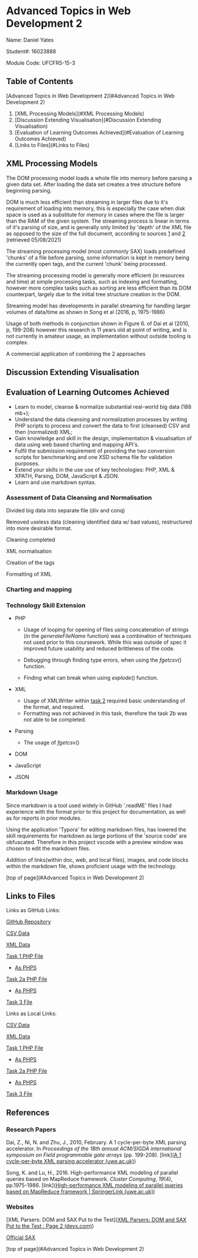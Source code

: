 # Advanced Topics in Web Development 2

Name: Daniel Yates

Student#: 16023888

Module Code: UFCFR5-15-3



## Table of Contents

[Advanced Topics in Web Development 2](#Advanced Topics in Web Development 2)

1. [XML Processing Models](#XML Processing Models)
2. [Discussion Extending Visualisation](#Discussion Extending Visualisation)
3. [Evaluation of Learning Outcomes Achieved](#Evaluation of Learning Outcomes Achieved)
4. [Links to Files](#Links to Files)



## XML Processing Models

The DOM processing model loads a whole file into memory before parsing a given data set.
After loading the data set creates  a tree structure before beginning parsing.

DOM is much less efficient than streaming in larger files due to it's requirement of loading into memory, this is especially the case when disk space is used as a substitute for memory in cases where the file is larger than the RAM of the given system. The streaming process is linear in terms of it's parsing of size, and is generally only limited by 'depth' of the XML file as opposed to the size of the full document, according to sources [1](https://www.devx.com/xml/Article/16922/0/page/2) and [2]([http://www.saxproject.org/) (retrieved 05/08/2021)

The streaming processing model (most commonly SAX) loads predefined 'chunks' of a file before parsing, some information is kept in memory being the currently open tags, and the current 'chunk' being processed.

The streaming processing model is generally more efficient (in resources and time) at simple processing tasks, such as indexing and formatting, however more complex tasks such as sorting are less efficient than its DOM counterpart, largely due to the initial tree structure creation in the DOM.

Streaming model has developments in parallel streaming for handling larger volumes of data/time as shown in Song et al (2016, p, 1975-1986)

Usage of both methods in conjunction shown in Figure 6. of Dai et al (2010, p, 199-208) however this research is 11 years old at point of writing, and is not currently in amateur usage, as implementation without outside tooling is complex.

A commercial application of combining the 2 approaches





## Discussion Extending Visualisation



## Evaluation of Learning Outcomes Achieved

- Learn to model, cleanse & normalize substantial real-world big data (188 mb+);
- Understand the data cleansing and normalization processes by writing PHP scripts to process and convert the data to first (cleansed) CSV and then (normalized) XML;
- Gain knowledge and skill in the design, implementation & visualisation of data using web based charting and mapping API's.
- Fulfil the submission requirement of providing the two conversion scripts for benchmarking and one XSD schema file for validation purposes.
- Extend your skills in the use use of key technologies: PHP, XML & XPATH, Parsing, DOM, JavaScript & JSON.
- Learn and use markdown syntax.

### Assessment of Data Cleansing and Normalisation

Divided big data into separate file (div and conq)



Removed useless data (cleaning identified data w/ bad values), restructured into more desirable format.



Cleaning completed



XML normalisation


Creation of the tags



Formatting of XML



### Charting and mapping



### Technology Skill Extension

* PHP

  * Usage of looping for opening of files using concatenation of strings (in the $generateFileName$ function) was a combination of techniques not used prior to this coursework.
    While this was outside of spec it improved future usability and reduced brittleness of the code.

  * Debugging through finding type errors, when using the $fgetcsv()$​​​ function.

  * Finding what can break when using $explode()$ function.

    

* XML

  * Usage of XMLWriter within [task 2](https://github.com/YatesyTea/ATIWD2-CW/blob/main/normalise-to-xml.php) required basic understanding of the format, and required.
  * Formatting was not achieved in this task, therefore the task 2b was not able to be completed.

* Parsing

  * The usage of $fgetcsv()$ 

* DOM

* JavaScript

* JSON



### Markdown Usage

Since markdown is a tool used widely in GitHub '.readME' files I had experience with the format prior to this project for documentation, as well as for reports in prior modules.

Using the application 'Typora' for editing markdown files, has lowered the skill requirements for markdown as large portions of the 'source code' are obfuscated.
Therefore in this project vscode with a preview window was chosen to edit the markdown files.

Addition of links(within doc, web, and local files), images, and code blocks within the markdown file, shows proficient usage with the technology.

[top of page](#Advanced Topics in Web Development 2)



## Links to Files

Links as GitHub Links:

[GitHub Repository](https://github.com/YatesyTea/ATIWD2-CW)

[CSV Data](https://github.com/YatesyTea/ATIWD2-CW/tree/main/csvData)

[XML Data](https://github.com/YatesyTea/ATIWD2-CW/tree/main/xmlData)

[Task 1 PHP File](https://github.com/YatesyTea/ATIWD2-CW/blob/main/extract-to-csv.php)

* [As PHPS](https://github.com/YatesyTea/ATIWD2-CW/blob/main/extract-to-csv.phps)

[Task 2a PHP File](https://github.com/YatesyTea/ATIWD2-CW/blob/main/normalise-to-xml.php)

* [As PHPS](https://github.com/YatesyTea/ATIWD2-CW/blob/main/normalise-to-xml.phps)

[Task 3 File](https://github.com/YatesyTea/ATIWD2-CW/blob/main/api_chart.html)

Links as Local Links:

[CSV Data](csvData)

[XML Data](xmlData)

[Task 1 PHP File](extract-to-csv.php)

* [As PHPS](extract-to-csv.phps)

[Task 2a PHP File](normalise-to-xml.php)

* [As PHPS](extract-to-csv.phps)

[Task 3 File](api_chart.html)

## References

### Research Papers

Dai, Z., Ni, N. and Zhu, J., 2010, February. A 1 cycle-per-byte XML parsing accelerator. In *Proceedings of the 18th annual ACM/SIGDA international symposium on Field programmable gate arrays* (pp. 199-208). [link]([A 1 cycle-per-byte XML parsing accelerator (uwe.ac.uk)](https://dl-acm-org.ezproxy.uwe.ac.uk/doi/pdf/10.1145/1723112.1723148))

Song, K. and Lu, H., 2016. High-performance XML modeling of parallel queries based on MapReduce framework. *Cluster Computing*, *19*(4), pp.1975-1986. [link]([High-performance XML modeling of parallel queries based on MapReduce framework | SpringerLink (uwe.ac.uk)](https://link-springer-com.ezproxy.uwe.ac.uk/article/10.1007%2Fs10586-016-0628-z))

### Websites

[XML Parsers: DOM and SAX Put to the Test]([XML Parsers: DOM and SAX Put to the Test : Page 2 (devx.com)](https://www.devx.com/xml/Article/16922/0/page/2))

[Official SAX]([http://www.saxproject.org/)





[top of page](#Advanced Topics in Web Development 2)

